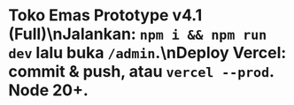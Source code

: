 # Toko Emas Prototype v4.1 (Full)\nJalankan: `npm i && npm run dev` lalu buka `/admin`.\nDeploy Vercel: commit & push, atau `vercel --prod`. Node 20+.
